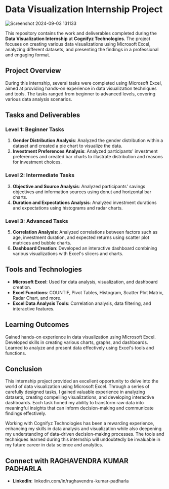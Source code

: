 # Data Visualization Internship Project
![Screenshot 2024-09-03 131133](https://github.com/user-attachments/assets/b8e64933-b1cd-49ca-9446-7134df051060)


This repository contains the work and deliverables completed during the **Data Visualization Internship** at **Cognifyz Technologies**. The project focuses on creating various data visualizations using Microsoft Excel, analyzing different datasets, and presenting the findings in a professional and engaging format.

## Project Overview

During this internship, several tasks were completed using Microsoft Excel, aimed at providing hands-on experience in data visualization techniques and tools. The tasks ranged from beginner to advanced levels, covering various data analysis scenarios.

## Tasks and Deliverables

### Level 1: Beginner Tasks
1. **Gender Distribution Analysis**: Analyzed the gender distribution within a dataset and created a pie chart to visualize the data.
2. **Investment Preferences Analysis**: Analyzed participants' investment preferences and created bar charts to illustrate distribution and reasons for investment choices.

### Level 2: Intermediate Tasks
3. **Objective and Source Analysis**: Analyzed participants' savings objectives and information sources using donut and horizontal bar charts.
4. **Duration and Expectations Analysis**: Analyzed investment durations and expectations using histograms and radar charts.

### Level 3: Advanced Tasks
5. **Correlation Analysis**: Analyzed correlations between factors such as age, investment duration, and expected returns using scatter plot matrices and bubble charts.
6. **Dashboard Creation**: Developed an interactive dashboard combining various visualizations with Excel's slicers and charts.

## Tools and Technologies

- **Microsoft Excel**: Used for data analysis, visualization, and dashboard creation.
- **Excel Functions**: COUNTIF, Pivot Tables, Histogram, Scatter Plot Matrix, Radar Chart, and more.
- **Excel Data Analysis Tools**: Correlation analysis, data filtering, and interactive features.

## Learning Outcomes
Gained hands-on experience in data visualization using Microsoft Excel.
Developed skills in creating various charts, graphs, and dashboards.
Learned to analyze and present data effectively using Excel's tools and functions.

## Conclusion

This internship project provided an excellent opportunity to delve into the world of data visualization using Microsoft Excel. Through a series of carefully designed tasks, I gained valuable experience in analyzing datasets, creating compelling visualizations, and developing interactive dashboards. Each task honed my ability to transform raw data into meaningful insights that can inform decision-making and communicate findings effectively.

Working with Cognifyz Technologies has been a rewarding experience, enhancing my skills in data analysis and visualization while also deepening my understanding of data-driven decision-making processes. The tools and techniques learned during this internship will undoubtedly be invaluable in my future career in data science and analytics.

## Connect with RAGHAVENDRA KUMAR PADHARLA
- **LinkedIn**: linkedin.com/in/raghavendra-kumar-padharla
